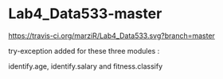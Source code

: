 
# Lab4_Data533-master

https://travis-ci.org/marziR/Lab4_Data533.svg?branch=master



try-exception added for these three modules :


  identify.age, identify.salary and fitness.classify


